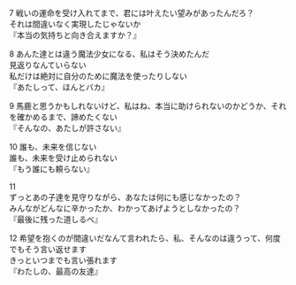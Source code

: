  
7
戦いの運命を受け入れてまで、君には叶えたい望みがあったんだろ？  
それは間違いなく実現したじゃないか  
『本当の気持ちと向き合えますか？』  
 
 8
あんた達とは違う魔法少女になる、私はそう決めたんだ  
見返りなんていらない  
私だけは絶対に自分のために魔法を使ったりしない  
『あたしって、ほんとバカ』  
 
 9
馬鹿と思うかもしれないけど、私はね、本当に助けられないのかどうか、それを確かめるまで、諦めたくない  
『そんなの、あたしが許さない』  

10
誰も、未来を信じない  
誰も、未来を受け止められない  
『もう誰にも頼らない』  

11  
ずっとあの子達を見守りながら、あなたは何にも感じなかったの？  
みんながどんなに辛かったか、わかってあげようとしなかったの？  
『最後に残った道しるべ』  
 
12
希望を抱くのが間違いだなんて言われたら、私、そんなのは違うって、何度でもそう言い返せます  
きっといつまでも言い張れます  
『わたしの、最高の友達』
<!--stackedit_data:
eyJoaXN0b3J5IjpbOTk1MDY0MDk1LDQ2ODAxMDMwMSwtNTkxMD
czNzcsLTgxODA5NDM1NV19
-->